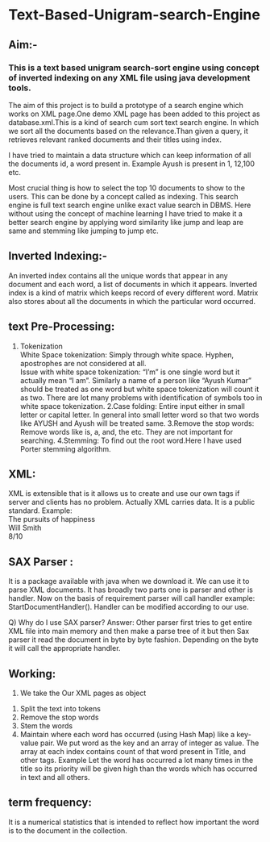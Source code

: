 # Text-Based-Unigram-search-Engine
## Aim:-
###  This is a text based unigram search-sort engine using concept of inverted indexing on any XML file using java development tools.
The aim of this project is to build a prototype of a search engine which works on XML page.One demo XML page has been added to this project as database.xml.This is a kind of search cum sort text search engine. In which we sort all the documents based on the relevance.Than given a query, it retrieves relevant ranked documents and their titles using index. 

I have tried to maintain a data structure which can keep information of all the documents id, a word present in. Example Ayush is present in 1, 12,100 etc.

Most crucial thing is how to select the top 10 documents to show to the users. This can be done by a concept called as indexing.
This search engine is full text search engine unlike exact value search in DBMS. Here without using the concept of machine learning I have tried to make it a better search engine by applying word similarity like jump and leap are same and stemming like jumping to jump etc.

## Inverted Indexing:- 
An inverted index contains all the unique words that appear in any document and each word, a list of documents in which it appears. Inverted index is a kind of matrix which keeps record of every different word. Matrix also stores about all the documents in which the particular word occurred.

## text Pre-Processing:
1. Tokenization  
White Space tokenization: Simply through white space. Hyphen, apostrophes are not considered at all.  
Issue with white space tokenization: “I’m” is one single word but it actually mean “I am”. Similarly a name of a person like “Ayush Kumar” should be treated as one word but white space tokenization will count it as two. There are lot many problems with identification of symbols too in white space tokenization.
2.Case folding: Entire input either in small letter or capital letter. In general into small letter word so that two words like AYUSH and Ayush will be treated same.
3.Remove the stop words: Remove words like is, a, and, the etc. They are not important for searching. 
4.Stemming: To find out the root word.Here I have used Porter stemming algorithm.
 
## XML: 
XML is extensible that is it allows us to create and use our own tags if server and clients has no problem. Actually XML carries data. It is a public standard.
Example: 
<Movie>       
  <Name> The  pursuits of happiness</Name>       
  <Actor> Will Smith </Actor>        
  <Rating> 8/10 </Rating> 
</Movie>

## SAX Parser :
It is a package available with java when we download it. We can use it to parse XML documents. It has broadly two parts one is parser and other is handler. Now on the basis of requirement parser will call handler example: StartDocumentHandler(). Handler can be modified according to our use.
 
 Q) Why do I use SAX parser? 
 Answer: Other parser first tries to get entire XML file into main memory and then make a parse tree of it but then Sax parser it read the document in byte by byte fashion. Depending on the byte it will call the appropriate handler.
 
 ## Working: 
 1. We take the Our XML pages as object  
 1) Split the text into tokens 
 2) Remove the stop words 
 3) Stem the words 
 4) Maintain where each word has occurred (using Hash Map) like a key-value pair.
 We put word as the key and an array of integer as value. The array at each index contains count of that word present in Title, and other tags.
 Example Let the word has occurred a lot many times in the title so its priority will be given high than the words which has occurred in text and all others.
 
  ## term frequency:
  It is a numerical statistics that is intended to reflect how important the word is to the document in the collection.
  
  

